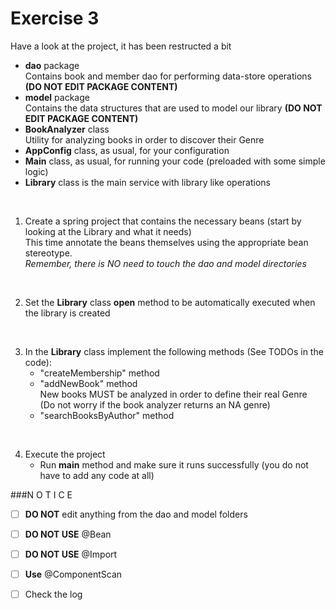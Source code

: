 
Exercise 3
==========

Have a look at the project, it has been restructed a bit<br/>
- **dao** package<br>
  Contains book and member dao for performing data-store operations **(DO NOT EDIT PACKAGE CONTENT)**
- **model** package<br/>
  Contains the data structures that are used to model our library **(DO NOT EDIT PACKAGE CONTENT)**
- **BookAnalyzer** class<br/>
  Utility for analyzing books in order to discover their Genre
- **AppConfig** class, as usual, for your configuration
- **Main** class, as usual, for running your code (preloaded with some simple logic)
- **Library** class is the main service with library like operations
<br/>

1. Create a spring project that contains the necessary beans (start by looking at the Library and what it needs)<br/>
   This time annotate the beans themselves using the appropriate bean stereotype.<br/>
   *Remember, there is NO need to touch the dao and model directories*
<br/>

2. Set the **Library** class **open** method to be automatically executed when the library is created
<br/>

3. In the **Library** class implement the following methods (See TODOs in the code):
    - "createMembership" method
    - "addNewBook" method<br/>
    New books MUST be analyzed in order to define their real Genre<br/>
    (Do not worry if the book analyzer returns an NA genre)
    - "searchBooksByAuthor" method
<br/>

4. Execute the project
   - Run **main** method and make sure it runs successfully (you do not have to add any code at all)

###N O T I C E
- [ ] **DO NOT** edit anything from the dao and model folders
- [ ] **DO NOT USE** @Bean
- [ ] **DO NOT USE** @Import
- [ ] **Use** @ComponentScan
- [ ] Check the log


